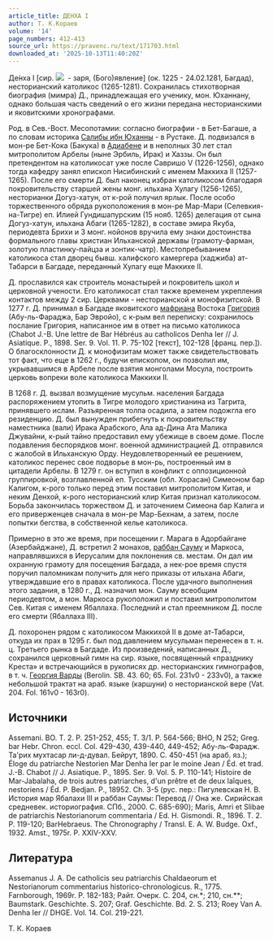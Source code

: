 ```yaml
---
article_title: ДЕНХА I
author: Т. К.Кораев
volume: '14'
page_numbers: 412-413
source_url: https://pravenc.ru/text/171703.html
downloaded_at: '2025-10-13T11:40:20Z'
---
```


Де́нха I [сир. ![](https://pravenc.ru/char/26094/ATkJ/image.png)  - заря, (Бого)явление] (ок. 1225 - 24.02.1281, Багдад), несторианский католикос (1265-1281). Сохранилась стихотворная биография (мимра) Д., принадлежащая его ученику, мон. Юханнану, однако большая часть сведений о его жизни передана несторианскими и яковитскими хронографами.

Род. в Сев.-Вост. Месопотамии: cогласно биографии - в Бет-Багаше, а по словам историка [Салибы ибн Юханны](<https://pravenc.ru/text/Салибы ибн Юханны.html>) - в Рустаке. Д. подвизался в мон-ре Бет-Кока (Бакука) в [Адиабене](https://pravenc.ru/text/Адиабене.html) и в неполных 30 лет стал митрополитом Арбелы (ныне Эрбиль, Ирак) и Хаззы. Он был претендентом на католикосат уже после Савришо V (1226-1256), однако тогда кафедру занял епископ Нисибинский с именем Маккиха II (1257-1265). После его смерти Д. был наконец избран католикосом благодаря покровительству старшей жены монг. ильхана Хулагу (1256-1265), несторианки Догуз-хатун, от к-рой получил ярлык. После особо торжественного обряда рукоположения в мон-ре Мар-Мари (Селевкия-на-Тигре) еп. Илией Гундишапурским (15 нояб. 1265) делегация от сына Догуз-хатун, ильхана Абаги (1265-1282), в составе эмира Якуба, периодевта Брихи и 3 монг. нойонов вручила ему знаки достоинства формального главы христиан Ильханской державы (грамоту-фарман, золотую пластинку-пайцза и зонтик-чатр). Местопребыванием католикоса стал дворец бывш. халифского камергера (хаджиба) ат-Табарси в Багдаде, переданный Хулагу еще Маккихе II.

Д. прославился как строитель монастырей и покровитель школ и церковной учености. Его католикосат стал также временем укрепления контактов между 2 сир. Церквами - несторианской и монофизитской. В 1277 г. Д. принимал в Багдаде яковитского [мафриана](https://pravenc.ru/text/мафриана.html) Востока [Григория](https://pravenc.ru/text/Григорий.html) (Абу-ль-Фараджа, Бар Эвройо), с к-рым вел переписку: сохранилось послание Григория, написанное им в ответ на письмо католикоса (Chabot J.-B. Une lettre de Bar Hébréus au catholicos Denha Ier // J. Asiatique. P., 1898. Ser. 9. Vol. 11. P. 75-102 [текст], 102-128 [франц. пер.]). О благосклонности Д. к монофизитам может также свидетельствовать тот факт, что еще в 1262 г., будучи епископом, он позволил им, укрывавшимся в Арбеле после взятия монголами Мосула, построить церковь вопреки воле католикоса Маккихи II.

В 1268 г. Д. вызвал возмущение мусульм. населения Багдада распоряжением утопить в Тигре молодого христианина из Тагрита, принявшего ислам. Разъяренная толпа осадила, а затем подожгла его резиденцию. Д. был вынужден прибегнуть к покровительству наместника (вали) Ирака Арабского, Ала ад-Дина Ата Малика Джувайни, к-рый тайно предоставил ему убежище в своем доме. После подавления беспорядков монг. военной администрацией Д. отправился с жалобой в Ильханскую Орду. Неудовлетворенный ее решением, католикос перенес свое подворье в мон-рь, построенный им в цитадели Арбелы. В 1279 г. он вступил в конфликт с оппозиционной группировкой, возглавленной еп. Тусским (обл. Хорасан) Симеоном бар Калигом, к-рого только перед этим поставил митрополитом Китая, и неким Денхой, к-рого несторианский клир Китая признал католикосом. Борьба закончилась торжеством Д. и заточением Симеона бар Калига и его приверженцев сначала в мон-ре Мар-Бехнам, а затем, после попытки бегства, в собственной келье католикоса.

Примерно в это же время, при посещении г. Марага в Адорбайгане (Азербайджане), Д. встретил 2 монахов, [раббан Сауму](<https://pravenc.ru/text/раббан Сауму.html>) и Маркоса, направлявшихся в Иерусалим для поклонения св. местам. Он дал им охранную грамоту для посещения Багдада, а нек-рое время спустя поручил паломникам получить для него приказы от ильхана Абаги, утверждавшие его в правах католикоса. После удачного выполнения этого задания, в 1280 г., Д. назначил мон. Сауму всеобщим периодевтом, а мон. Маркоса рукоположил и поставил митрополитом Сев. Китая с именем Ябаллаха. Последний и стал преемником Д. после его смерти (Ябаллаха III).

Д. похоронен рядом с католикосом Маккихой II в доме ат-Табарси, откуда их прах в 1295 г. был под давлением мусульман перенесен в т. н. ц. Третьего рынка в Багдаде. Из произведений, написанных Д., сохранился церковный гимн на сир. языке, посвященный «празднику Креста» и встречающийся в рукописях др. несторианских гимнографов, в т. ч. [Георгия Варды](<https://pravenc.ru/text/Георгия Варды.html>) (Berolin. SB. 43. 60; 65. Fol. 231v0 - 233v0), а также небольшой трактат на араб. языке (каршуни) о несторианской вере (Vat. 204. Fol. 161v0 - 163r0).

## Источники

Assemani. BO. T. 2. P. 251-252, 455; T. 3/1. P. 564-566; BHO, N 252; Greg. bar Hebr. Chron. eccl. Col. 429-430, 439-440, 449-452; Абу-ль-Фарадж. Та'рих мухтасар ли-д-дувал. Бейрут, 1890. С. 450-451 (на араб. яз.); Éloge du patriarche Nestorien Mar Denha Ier par le moine Jean / Éd. et trad. J.-B. Chabot // J. Asiatique. P., 1895. Ser. 9. Vol. 5. P. 110-141; Histoire de Mar-Jabalaha, de trois autres patriarches, d'un prêtre et de deux laîques, nestoriens / Éd. P. Bedjan. P., 18952. Ch. 3-5 (рус. пер.: Пигулевская Н. В. 
История мар Ябалахи III и раббан Саумы: Перевод // Она же. Сирийская средневек. историография. СПб., 2000. С. 685-690); Maris, Amri et Slibae de patriarchis Nestorianorum commentaria / Ed. H. Gismondi. R., 1896. T. 2. P. 119-120; BarHebraeus. The Chronography / Transl. E. A. W. Budge. Oxf., 1932. Amst., 1975r. P. XXIV-XXV.

## Литература

Assemanus J. A. De catholicis seu patriarchis Chaldaeorum et Nestorianorum commentarius historico-chronologicus. R., 1775. Farnborough, 1969r. P. 182-183; Райт. Очерк. С. 204, сн.\*; 210, сн.\*\*; Baumstark. Geschichte. S. 207; Graf. Geschichte. Bd. 2. S. 213; Roey Van A. Denha Ier // DHGE. Vol. 14. Col. 219-221.

Т. К.  Кораев
